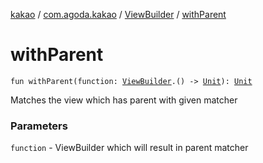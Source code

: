 [kakao](../../index.md) / [com.agoda.kakao](../index.md) / [ViewBuilder](index.md) / [withParent](.)

# withParent

`fun withParent(function: `[`ViewBuilder`](index.md)`.() -> `[`Unit`](https://kotlinlang.org/api/latest/jvm/stdlib/kotlin/-unit/index.html)`): `[`Unit`](https://kotlinlang.org/api/latest/jvm/stdlib/kotlin/-unit/index.html)

Matches the view which has parent with given matcher

### Parameters

`function` - ViewBuilder which will result in parent matcher